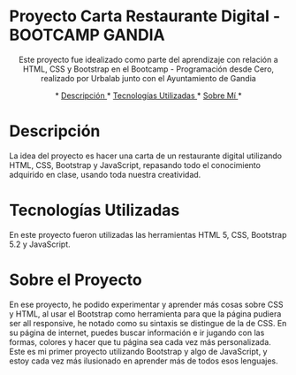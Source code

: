 # Proyecto Carta Restaurante Digital - BOOTCAMP GANDIA

<p align="center"> Este proyecto fue idealizado como parte del aprendizaje con relación a HTML, CSS y Bootstrap en el Bootcamp - Programación desde Cero, realizado por Urbalab junto con el Ayuntamiento de Gandia </p>

<p align="center"> *
<a href="#Descripción"> Descripción </a> *
<a href="#Tecnologías-Utilizadas"> Tecnologías Utilizadas </a> *
<a href="#Sobre-Mí"> Sobre Mí </a> *

# Descripción

<p> La idea del proyecto es hacer una carta de un restaurante digital utilizando HTML, CSS, Bootstrap y JavaScript, repasando todo el conocimiento adquirido en clase, usando toda nuestra creatividad.</p>

# Tecnologías Utilizadas

<p> En este proyecto fueron utilizadas las herramientas HTML 5, CSS, Bootstrap 5.2 y JavaScript. </p>

# Sobre el Proyecto

<p> En ese proyecto, he podido experimentar y aprender más cosas sobre CSS y HTML, al usar el Bootstrap como herramienta para que la página pudiera ser all responsive, he notado como su sintaxis se distingue de la de CSS. En su página de internet, puedes buscar información e ir jugando con las formas, colores y hacer que tu página sea cada vez más personalizada. Este es mi primer proyecto utilizando Bootstrap y algo de JavaScript, y estoy cada vez más ilusionado en aprender más de todos esos lenguajes. </p>
